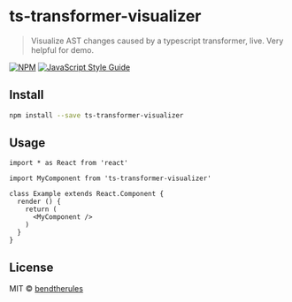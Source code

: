 # ts-transformer-visualizer

> Visualize AST changes caused by a typescript transformer, live. Very helpful for demo.

[![NPM](https://img.shields.io/npm/v/ts-transformer-visualizer.svg)](https://www.npmjs.com/package/ts-transformer-visualizer) [![JavaScript Style Guide](https://img.shields.io/badge/code_style-standard-brightgreen.svg)](https://standardjs.com)

## Install

```bash
npm install --save ts-transformer-visualizer
```

## Usage

```tsx
import * as React from 'react'

import MyComponent from 'ts-transformer-visualizer'

class Example extends React.Component {
  render () {
    return (
      <MyComponent />
    )
  }
}
```

## License

MIT © [bendtherules](https://github.com/bendtherules)
